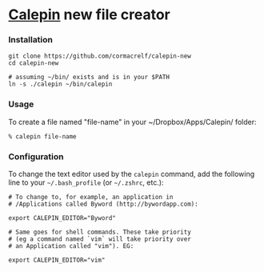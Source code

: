 # [Calepin](http://calepin.co) new file creator

### Installation

    git clone https://github.com/cormacrelf/calepin-new
    cd calepin-new
    
    # assuming ~/bin/ exists and is in your $PATH
    ln -s ./calepin ~/bin/calepin

### Usage

To create a file named "file-name" in your ~/Dropbox/Apps/Calepin/ folder:

    % calepin file-name


### Configuration

To change the text editor used by the `calepin` command, add the following line to your `~/.bash_profile` (or `~/.zshrc`, etc.):

    # To change to, for example, an application in 
    # /Applications called Byword (http://bywordapp.com):
    
    export CALEPIN_EDITOR="Byword"
    
    # Same goes for shell commands. These take priority 
    # (eg a command named `vim` will take priority over 
    # an Application called "vim"). EG:
    
    export CALEPIN_EDITOR="vim"

